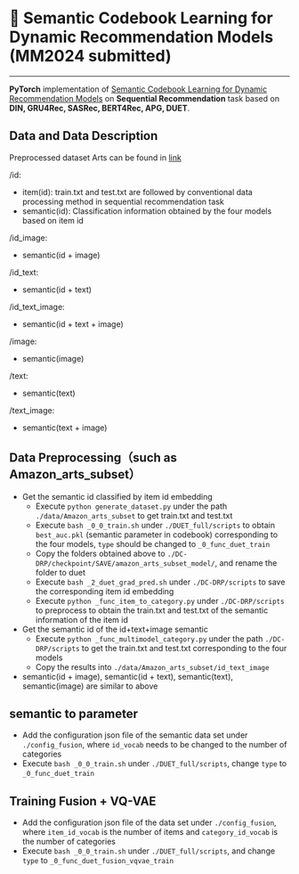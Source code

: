 # 🚀 Semantic Codebook Learning for Dynamic Recommendation Models (MM2024 submitted)

------
**PyTorch** implementation of [Semantic Codebook Learning for Dynamic Recommendation Models](https://anonymous.4open.science/r/SOLID-0324) on **Sequential Recommendation** task based on **DIN, GRU4Rec, SASRec, BERT4Rec, APG, DUET**. 

## Data and Data Description
Preprocessed dataset Arts can be found in [link](https://drive.google.com/drive/folders/1a7IkxsB6LrMOyGhYmStMOtGeG7OxAnkL?usp=drive_link)

/id: 
- item(id): train.txt and test.txt are followed by conventional data processing method in sequential recommendation task
- semantic(id): Classification information obtained by the four models based on item id

/id_image: 
- semantic(id + image)
  
/id_text: 
- semantic(id + text)
  
/id_text_image: 
- semantic(id + text + image)
  
/image: 
- semantic(image)
  
/text: 
- semantic(text)
  
/text_image: 
- semantic(text + image)


## Data Preprocessing（such as Amazon_arts_subset）
- Get the semantic id classified by item id embedding
  - Execute `python generate_dataset.py` under the path `./data/Amazon_arts_subset` to get train.txt and test.txt
  - Execute `bash _0_0_train.sh` under `./DUET_full/scripts` to obtain `best_auc.pkl` (semantic parameter in codebook) corresponding to the four models, `type` should be changed to `_0_func_duet_train`
  - Copy the folders obtained above to `./DC-DRP/checkpoint/SAVE/amazon_arts_subset_model/`, and rename the folder to duet
  - Execute `bash _2_duet_grad_pred.sh` under `./DC-DRP/scripts` to save the corresponding item id embedding
  - Execute `python _func_item_to_category.py` under `./DC-DRP/scripts` to preprocess to obtain the train.txt and test.txt of the semantic information of the item id
- Get the semantic id of the id+text+image semantic
  - Execute `python _func_multimodel_category.py` under the path `./DC-DRP/scripts` to get the train.txt and test.txt corresponding to the four models
  - Copy the results into `./data/Amazon_arts_subset/id_text_image`
- semantic(id + image), semantic(id + text), semantic(text), semantic(image) are similar to above

## semantic to parameter
- Add the configuration json file of the semantic data set under `./config_fusion`, where `id_vocab` needs to be changed to the number of categories
- Execute `bash _0_0_train.sh` under `./DUET_full/scripts`, change `type` to `_0_func_duet_train`

## Training Fusion + VQ-VAE
- Add the configuration json file of the data set under `./config_fusion`, where `item_id_vocab` is the number of items and `category_id_vocab` is the number of categories
- Execute `bash _0_0_train.sh` under `./DUET_full/scripts`, and change `type` to `_0_func_duet_fusion_vqvae_train`
